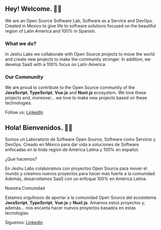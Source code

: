 ## Hey! Welcome. 👋🏼

We are an Open Source Software Lab, Software as a Service and DevOps. Created in Mexico to give life to software solutions focused on the beautiful region of Latin America and 100% in Spanish.

### What we do?

In Jeshu Labs we collaborate with Open Source projects to move the world and create new projects to make the community stronger. In addition, we develop SaaS with a 100% focus on Latin America.

### Our Community

We are proud to contribute to the Open Source community of the **JavaScript**, **TypeScript**, **Vue.js** and **Nuxt.js** ecosystem. We love these projects and, moreover... we love to make new projects based on these technologies.

Follow us: [LinkedIn](https://www.linkedin.com/company/jeshu-labs/)

## Hola! Bienvenidos. 👋🏼

Somos un Laboratorio de Software Open Source, Software como Servicio y DevOps. Creado en México para dar vida a soluciones de Software enfocadas en la linda región de América Latina y 100% en español.

¿Qué hacemos?

En Jeshu Labs colaboramos con proyectos Open Source para mover el mundo y creamos nuevos proyectos para hacer más fuerte a la comunidad. Además, desarrollamos SaaS con un enfoque 100% en América Latina.

Nuestra Comunidad

Estamos orgullosos de aportar a la comunidad Open Source del ecosistema **JavaScript**, **TypeScript**, **Vue.js** y **Nuxt.js**. Amamos estos proyectos y, además… nos encanta hacer nuevos proyectos basados en estas tecnologías.

Síguenos: [LinkedIn](https://www.linkedin.com/company/jeshu-labs/)
